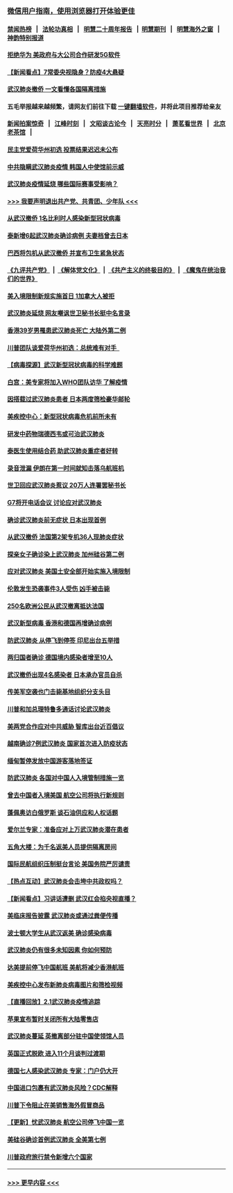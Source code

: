 ### [微信用户指南，使用浏览器打开体验更佳](https://github.com/gfw-breaker/banned-news1/blob/master/indexes/wechat-guide.md?t=0)
#### [禁闻热榜](热点新闻.md?t=0)  &nbsp;&nbsp;|&nbsp;&nbsp; [法轮功真相](https://github.com/gfw-breaker/truth/blob/master/README.md?t=0) &nbsp;&nbsp;|&nbsp;&nbsp; [明慧二十周年报告](https://github.com/gfw-breaker/mh-reports/blob/master/README.md?t=0) &nbsp;&nbsp;|&nbsp;&nbsp;[明慧期刊](https://github.com/gfw-breaker/mh-qikan) &nbsp;&nbsp;|&nbsp;&nbsp; [明慧海外之窗](https://github.com/gfw-breaker/mh-news/blob/master/README.md?t=0) &nbsp;&nbsp;|&nbsp;&nbsp; [神韵特别报道](https://github.com/gfw-breaker/mh-news/blob/master/shenyun.md?t=0)
#### [拒绝华为 美政府与大公司合作研发5G软件](../pages/nsc418/n11844625.md?t=02050611) 
#### [【新闻看点】7常委央视隐身？防疫4大悬疑](../pages/nsc418/n11844611.md?t=02050611) 
#### [武汉肺炎撤侨 一文看懂各国隔离措施](../pages/nsc418/n11844216.md?t=02050611) 
#### 五毛举报越来越频繁，请网友们前往下载 [一键翻墙软件](https://github.com/gfw-breaker/ssr-accounts)，并将此项目推荐给亲友
#### [新闻拍案惊奇](https://github.com/gfw-breaker/banned-news1/blob/master/pages/link4.md) &nbsp;&nbsp;|&nbsp;&nbsp; [江峰时刻](https://github.com/gfw-breaker/banned-news1/blob/master/pages/link4.md) &nbsp;&nbsp;|&nbsp;&nbsp; [文昭谈古论今](https://github.com/gfw-breaker/banned-news1/blob/master/pages/link4.md) &nbsp;&nbsp;|&nbsp;&nbsp; [天亮时分](https://github.com/gfw-breaker/banned-news1/blob/master/pages/link4.md) &nbsp;&nbsp;|&nbsp;&nbsp; [萧茗看世界](https://github.com/gfw-breaker/banned-news1/blob/master/pages/link4.md) &nbsp;&nbsp;|&nbsp;&nbsp; [北京老茶馆](https://github.com/gfw-breaker/banned-news1/blob/master/pages/link4.md) &nbsp;&nbsp;|&nbsp;&nbsp; 
#### [民主党爱荷华州初选 投票结果迟迟未公布](../pages/nsc418/n11844207.md?t=02050611) 
#### [中共隐瞒武汉肺炎疫情 韩国人中使馆前示威](../pages/nsc418/n11844084.md?t=02050611) 
#### [武汉肺炎疫情延烧 哪些国际赛事受影响？](../pages/nsc418/n11843958.md?t=02050611) 
#### [>>> 我要声明退出共产党、共青团、少年队 <<<](https://github.com/begood0513/goodnews/blob/master/quit/letter.md) 
#### [从武汉撤侨 1名比利时人感染新型冠状病毒](../pages/nsc418/n11843977.md?t=02050611) 
#### [泰新增6起武汉肺炎确诊病例 夫妻档曾去日本](../pages/nsc418/n11843900.md?t=02050611) 
#### [巴西将包机从武汉撤侨 并宣布卫生紧急状态](../pages/nsc418/n11843418.md?t=02050611) 
#### [《九评共产党》](https://github.com/begood0513/9ping.md/blob/master/README.md) &nbsp;|&nbsp; [《解体党文化》](../../../../jtdwh.md/blob/master/README.md)  &nbsp;|&nbsp; [《共产主义的终极目的》](../../../../gczydzjmd.md/blob/master/README.md) &nbsp;|&nbsp; [《魔鬼在统治我们的世界》](../../../../mgztzwmdsj.md/blob/master/README.md) 
#### [美入境限制新规实施首日 1加拿大人被拒](../pages/nsc418/n11843058.md?t=02050611) 
#### [武汉肺炎延烧 网友嘲讽世卫秘书长挺中名言录](../pages/nsc418/n11843056.md?t=02050611) 
#### [香港39岁男罹患武汉肺炎死亡 大陆外第二例](../pages/nsc418/n11843026.md?t=02050611) 
#### [川普团队谈爱荷华州初选：总统难有对手  ](../pages/nsc418/n11842867.md?t=02050611) 
#### [【病毒探源】武汉新型冠状病毒的科学难题](../pages/nsc418/n11842176.md?t=02050611) 
#### [白宫：美专家将加入WHO团队访华 了解疫情](../pages/nsc418/n11842198.md?t=02050611) 
#### [因搭载过武汉肺炎患者 日本两度筛检豪华邮轮](../pages/nsc418/n11842447.md?t=02050611) 
#### [美疾控中心：新型冠状病毒危机前所未有](../pages/nsc418/n11842406.md?t=02050611) 
#### [研发中药物瑞德西韦或可治武汉肺炎](../pages/nsc418/n11842100.md?t=02050611) 
#### [泰医生使用结合药 助武汉肺炎重症者好转](../pages/nsc418/n11842096.md?t=02050611) 
#### [录音泄漏 伊朗在第一时间就知击落乌航班机](../pages/nsc418/n11842002.md?t=02050611) 
#### [世卫回应武汉肺炎惹议 20万人连署罢秘书长](../pages/nsc418/n11841664.md?t=02050611) 
#### [G7将开电话会议 讨论应对武汉肺炎](../pages/nsc418/n11841658.md?t=02050611) 
#### [确诊武汉肺炎前无症状 日本出现首例](../pages/nsc418/n11841567.md?t=02050611) 
#### [从武汉撤侨 法国第2架专机36人现肺炎症状](../pages/nsc418/n11841382.md?t=02050611) 
#### [探亲女子确诊染上武汉肺炎 加州硅谷第二例](../pages/nsc418/n11839784.md?t=02050611) 
#### [应对武汉肺炎 美国土安全部开始实施入境限制](../pages/nsc418/n11839729.md?t=02050611) 
#### [伦敦发生恐袭事件3人受伤 凶手被击毙](../pages/nsc418/n11839442.md?t=02050611) 
#### [250名欧洲公民从武汉撤离抵达法国](../pages/nsc418/n11839438.md?t=02050611) 
#### [武汉新型病毒 香港和德国再增确诊病例](../pages/nsc418/n11839381.md?t=02050611) 
#### [防武汉肺炎 从停飞到停签 印尼出台五举措](../pages/nsc418/n11839282.md?t=02050611) 
#### [两归国者确诊 德国境内感染者增至10人](../pages/nsc418/n11839164.md?t=02050611) 
#### [武汉撤侨出现4名感染者 日本承办官员自杀](../pages/nsc418/n11839044.md?t=02050611) 
#### [传美军空袭也门击毙基地组织分支头目](../pages/nsc418/n11839210.md?t=02050611) 
#### [川普和加总理特鲁多通话讨论武汉肺炎](../pages/nsc418/n11839128.md?t=02050611) 
#### [美两党合作应对中共威胁 智库出台近百倡议](../pages/nsc418/n11838437.md?t=02050611) 
#### [越南确诊7例武汉肺炎 国家首次进入防疫状态](../pages/nsc418/n11838860.md?t=02050611) 
#### [缅甸暂停发放中国游客落地签证](../pages/nsc418/n11838730.md?t=02050611) 
#### [防武汉肺炎 各国对中国人入境管制措施一览](../pages/nsc418/n11838726.md?t=02050611) 
#### [曾去中国者入境美国 航空公司将执行新规则](../pages/nsc418/n11838375.md?t=02050611) 
#### [蓬佩奥访白俄罗斯 谈石油供应和人权话题](../pages/nsc418/n11838242.md?t=02050611) 
#### [爱尔兰专家：准备应对上万武汉肺炎潜在患者](../pages/nsc418/n11837978.md?t=02050611) 
#### [五角大楼：为千名返美人员提供隔离房间](../pages/nsc418/n11837831.md?t=02050611) 
#### [国际民航组织压制挺台言论 美国务院严厉谴责](../pages/nsc418/n11837791.md?t=02050611) 
#### [【热点互动】武汉肺炎会击垮中共政权吗？](../pages/nsc418/n11837779.md?t=02050611) 
#### [【新闻看点】习讲话遭删 武汉红会掐央视直播？](../pages/nsc418/n11837573.md?t=02050611) 
#### [美临床报告披露 武汉肺炎或通过粪便传播](../pages/nsc418/n11837626.md?t=02050611) 
#### [波士顿大学生从武汉返美 确诊感染病毒](../pages/nsc418/n11837580.md?t=02050611) 
#### [武汉肺炎仍有很多未知因素 你如何预防](../pages/nsc418/n11837666.md?t=02050611) 
#### [达美提前停飞中国航班 美航将减少香港航班](../pages/nsc418/n11837649.md?t=02050611) 
#### [美疾控中心发布新肺炎病毒图片和筛检视频](../pages/nsc418/n11837491.md?t=02050611) 
#### [【直播回放】2.1武汉肺炎疫情追踪](../pages/nsc418/n11837232.md?t=02050611) 
#### [苹果宣布暂时关闭所有大陆零售店](../pages/nsc418/n11837097.md?t=02050611) 
#### [武汉肺炎蔓延 英撤离部分驻中国使领馆人员](../pages/nsc418/n11837061.md?t=02050611) 
#### [英国正式脱欧 进入11个月谈判过渡期](../pages/nsc418/n11836911.md?t=02050611) 
#### [德国七人感染武汉肺炎 专家：门户仍大开](../pages/nsc418/n11836344.md?t=02050611) 
#### [中国进口包裹有武汉肺炎风险？CDC解释](../pages/nsc418/n11836321.md?t=02050611) 
#### [川普下令阻止在美销售海外假冒商品](../pages/nsc418/n11836261.md?t=02050611) 
#### [【更新】忧武汉肺炎 航空公司停飞中国一览](../pages/nsc418/n11835931.md?t=02050611) 
#### [美硅谷确诊首例武汉肺炎 全美第七例](../pages/nsc418/n11836093.md?t=02050611) 
#### [川普政府旅行禁令新增六个国家](../pages/nsc418/n11836083.md?t=02050611) 

----
#### [ >>> 更早内容 <<< ](../indexes/nsc418-earlier.md)
